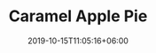 ---
title: "Caramel Apple Pie"
date: 2019-10-15T11:05:16+06:00
draft: false

# meta description
description : ""

# product Price
price: "25"
priceBefore: ""

# type must be "products"
type: "special"

sold_out: false

# product Images
# first image will be shown in the product page
images:
  - image: "images/special-pies/caramel-apple-site2.jpg"
  - image: "images/special-pies/caramel-apple-site3.jpg"
---